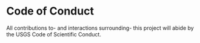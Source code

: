 Code of Conduct
=======

All contributions to- and interactions surrounding- this project will abide by the USGS Code of Scientific Conduct.
